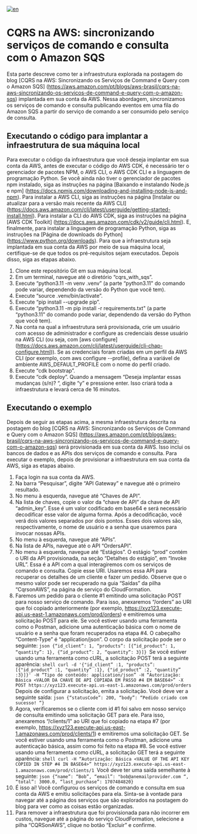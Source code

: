 [![en](https://img.shields.io/badge/lang-en-red.svg)](https://github.com/aws-samples/cqrs-on-aws/blob/main/cqrs-with-sqs/README.md)

# CQRS na AWS: sincronizando serviços de comando e consulta com o Amazon SQS

Esta parte descreve como ter a infraestrutura explorada na postagem do blog [CQRS na AWS: Sincronizando os Serviços de
Command e Query com o Amazon SQS] (https://aws.amazon.com/pt/blogs/aws-brasil/cqrs-na-aws-sincronizando-os-servicos-de-command-e-query-com-o-amazon-sqs)
implantada em sua conta da AWS. Nessa abordagem, sincronizamos os serviços de comando e consulta publicando eventos em
uma fila do Amazon SQS a partir do serviço de comando a ser consumido pelo serviço de consulta.

## Executando o código para implantar a infraestrutura de sua máquina local

Para executar o código da infraestrutura que você deseja implantar em sua conta da AWS, antes de executar o código do AWS
CDK, é necessário ter o gerenciador de pacotes NPM, o AWS CLI, o AWS CDK CLI e a linguagem de programação Python. Se você
ainda não tiver o gerenciador de pacotes npm instalado, siga as instruções na página [Baixando e instalando Node.js e npm]
(https://docs.npmjs.com/downloading-and-installing-node-js-and-npm). Para instalar a AWS CLI, siga as instruções na página
[Instalar ou atualizar para a versão mais recente da AWS CLI] (https://docs.aws.amazon.com/cli/latest/userguide/getting-started-install.html).
Para instalar a CLI do AWS CDK, siga as instruções na página [AWS CDK Toolkit] (https://docs.aws.amazon.com/cdk/v2/guide/cli.html).
E, finalmente, para instalar a linguagem de programação Python, siga as instruções na [Página de downloads do Python]
(https://www.python.org/downloads). Para que a infraestrutura seja implantada em sua conta da AWS por meio de sua máquina
local, certifique-se de que todos os pré-requisitos sejam executados. Depois disso, siga as etapas abaixo.

1. Clone este repositório Git em sua máquina local.
2. Em um terminal, navegue até o diretório “cqrs_with_sqs”.
3. Execute “python3.11 -m venv .venv” (a parte “python3.11" do comando pode variar, dependendo da versão do Python que você tem).
4. Execute “source .venv/bin/activate”.
5. Execute “pip install --upgrade pip”.
6. Execute “python3.11 -m pip install -r requirements.txt" (a parte “python3.11" do comando pode variar, dependendo da versão do Python que você tem).
7. Na conta na qual a infraestrutura será provisionada, crie um usuário com acesso de administrador e configure as credenciais desse usuário na AWS CLI (ou seja, com [aws configure] (https://docs.aws.amazon.com/cli/latest/userguide/cli-chap-configure.html)). Se as credenciais foram criadas em um perfil da AWS CLI (por exemplo, com aws configure --profile), defina a variável de ambiente AWS_DEFAULT_PROFILE com o nome do perfil criado.
8. Execute “cdk bootstrap”.
9. Execute “cdk deploy”. Quando a mensagem “Deseja implantar essas mudanças (s/n)? “, digite “y” e pressione enter. Isso criará toda a infraestrutura e levará cerca de 16 minutos.

## Executando o exemplo

Depois de seguir as etapas acima, a mesma infraestrutura descrita na postagem do blog [CQRS na AWS: Sincronizando os
Serviços de Command e Query com o Amazon SQS] (https://aws.amazon.com/pt/blogs/aws-brasil/cqrs-na-aws-sincronizando-os-servicos-de-command-e-query-com-o-amazon-sqs)
será provisionada em sua conta da AWS. Isso inclui os bancos de dados e as APIs dos serviços de comando e consulta. Para
executar o exemplo, depois de provisionar a infraestrutura em sua conta da AWS, siga as etapas abaixo.

1. Faça login na sua conta da AWS.
2. Na barra “Pesquisar”, digite “API Gateway” e navegue até o primeiro resultado.
3. No menu à esquerda, navegue até “Chaves de API”.
4. Na lista de chaves, copie o valor da “chave de API” da chave de API “admin_key”. Esse é um valor codificado em base64 e será necessário decodificar esse valor de alguma forma. Após a decodificação, você verá dois valores separados por dois pontos. Esses dois valores são, respectivamente, o nome de usuário e a senha que usaremos para invocar nossas APIs.
5. No menu à esquerda, navegue até “APIs”.
6. Na lista de APIs, navegue até o API “OrdersAPI”.
7. No menu à esquerda, navegue até “Estágios”. O estágio “prod” contém o URI da API provisionada, na seção “Detalhes do estágio”, em “Invoke URL”. Essa é a API com a qual interagiremos com os serviços de comando e consulta. Copie esse URI. Usaremos essa API para recuperar os detalhes de um cliente e fazer um pedido. Observe que o mesmo valor pode ser recuperado na guia “Saídas” da pilha “CqrsonAWS”, na página de serviço do CloudFormation.
8. Faremos um pedido para o cliente #1 emitindo uma solicitação POST para nosso serviço de comando. Para isso, anexaremos “/orders” ao URI que foi copiado anteriormente (por exemplo, https://xyz123.execute-api.us-east-1.amazonaws.com/prod/orders) e emitiremos uma solicitação POST para ele. Se você estiver usando uma ferramenta como o Postman, adicione uma autenticação básica com o nome de usuário e a senha que foram recuperados na etapa #4. O cabeçalho “Content-Type” é “application/json”. O corpo da solicitação pode ser o seguinte: ```json {“id_client”: 1, “products”: [{“id_product”: 1, “quantity”: 1}, {“id_product”: 2, “quantity”: 3}]} ```Se você estiver usando uma ferramenta como cURL, a solicitação POST terá a seguinte aparência: ```shell curl -d '{"id_client” :1, "products”: [{"id_product” :1, "quantity” :1}, {"id_product” :2, "quantity” :3}]}' -H “Tipo de conteúdo: application/json” -H “Autorização: Básica <VALOR DA CHAVE DE API COPIADA EM PASSO #4 EM BASE64>” -X POST https://xyz123.execute-api.us-east-1.amazonaws.com/prod/orders ```Depois de configurar a solicitação, emita a solicitação. Você deve ver a seguinte saída: ```json {“statusCode”: 200, “body”: “Pedido criado com sucesso! “} ```
9. Agora, verificaremos se o cliente com id #1 foi salvo em nosso serviço de consulta emitindo uma solicitação GET para ele. Para isso, anexaremos “/clients/1" ao URI que foi copiado na etapa #7 (por exemplo, https://xyz123.execute-api.us-east-1.amazonaws.com/prod/clients/1) e emitiremos uma solicitação GET. Se você estiver usando uma ferramenta como o Postman, adicione uma autenticação básica, assim como foi feito na etapa #8. Se você estiver usando uma ferramenta como cURL, a solicitação GET terá a seguinte aparência: ```shell curl -H “Autorização: Básica <VALUE OF THE API KEY COPIED IN STEP #4 IN BASE64>” https://xyz123.execute-api.us-east-1.amazonaws.com/prod/clients/1 ```Você deve ter uma saída semelhante à seguinte: ```json {“name”: “Bob”, “email”: "bob@anemailprovider.com “, “total”: 3000.0, “last_purchase”: 1707484820}```
10. É isso aí! Você configurou os serviços de comando e consulta em sua conta da AWS e emitiu solicitações para ela. Sinta-se à vontade para navegar até a página dos serviços que são explorados na postagem do blog para ver como as coisas estão organizadas.
11. Para remover a infraestrutura que foi provisionada para não incorrer em custos, navegue até a página do serviço CloudFormation, selecione a pilha “CQRSonAWS”, clique no botão “Excluir” e confirme.